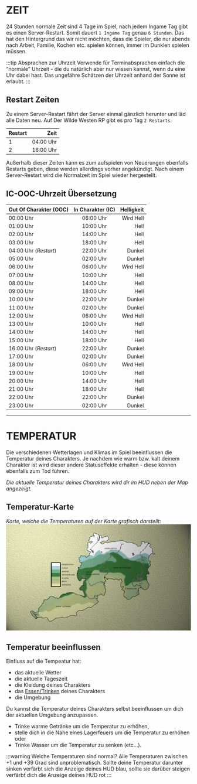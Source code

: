 # ZEIT

24 Stunden normale Zeit sind 4 Tage im Spiel, nach jedem Ingame Tag gibt es einen Server-Restart. Somit dauert `1 Ingame Tag` genau `6 Stunden`. Das hat den Hintergrund das wir nicht möchten, dass die Spieler, die nur abends nach Arbeit, Familie, Kochen etc. spielen können, immer im Dunklen spielen müssen.

:::tip Absprachen zur Uhrzeit
Verwende für Terminabsprachen einfach die “normale” Uhrzeit - die du natürlich aber nur wissen kannst, wenn du eine Uhr dabei hast. Das ungefähre Schätzen der Uhrzeit anhand der Sonne ist erlaubt.
:::

## Restart Zeiten

Zu einem Server-Restart fährt der Server einmal gänzlich herunter und läd alle Daten neu. Auf Der Wilde Westen RP gibt es pro Tag `2 Restarts`.

| Restart |      Zeit |
| :------ | --------: |
| 1       | 04:00 Uhr |
| 2       | 16:00 Uhr |

Außerhalb dieser Zeiten kann es zum aufspielen von Neuerungen ebenfalls Restarts geben, diese werden allerdings vorher angekündigt. Nach einem Server-Restart wird die Normalzeit im Spiel wieder hergestellt.

## IC-OOC-Uhrzeit Übersetzung
<Badge type="warning" text="Ursprüngliche Übersetzung von Jenny_JeyJey."/>


| Out Of Charakter (OOC) | In Charakter (IC) | Helligkeit |
| :--------------------- | :---------------: | ---------: |
| 00:00 Uhr              |     06:00 Uhr     |  Wird Hell |
| 01:00 Uhr              |     10:00 Uhr     |       Hell |
| 02:00 Uhr              |     14:00 Uhr     |       Hell |
| 03:00 Uhr              |     18:00 Uhr     |       Hell |
| 04:00 Uhr (_Restart_)  |     22:00 Uhr     |     Dunkel |
| 05:00 Uhr              |     02:00 Uhr     |     Dunkel |
| 06:00 Uhr              |     06:00 Uhr     |  Wird Hell |
| 07:00 Uhr              |     10:00 Uhr     |       Hell |
| 08:00 Uhr              |     14:00 Uhr     |       Hell |
| 09:00 Uhr              |     18:00 Uhr     |       Hell |
| 10:00 Uhr              |     22:00 Uhr     |     Dunkel |
| 11:00 Uhr              |     02:00 Uhr     |     Dunkel |
| 12:00 Uhr              |     06:00 Uhr     |  Wird Hell |
| 13:00 Uhr              |     10:00 Uhr     |       Hell |
| 14:00 Uhr              |     14:00 Uhr     |       Hell |
| 15:00 Uhr              |     18:00 Uhr     |       Hell |
| 16:00 Uhr (_Restart_)  |     22:00 Uhr     |     Dunkel |
| 17:00 Uhr              |     02:00 Uhr     |     Dunkel |
| 18:00 Uhr              |     06:00 Uhr     |  Wird Hell |
| 19:00 Uhr              |     10:00 Uhr     |       Hell |
| 20:00 Uhr              |     14:00 Uhr     |       Hell |
| 21:00 Uhr              |     18:00 Uhr     |       Hell |
| 22:00 Uhr              |     22:00 Uhr     |     Dunkel |
| 23:00 Uhr              |     02:00 Uhr     |     Dunkel |

---

# TEMPERATUR

Die verschiedenen Wetterlagen und Klimas im Spiel beeinflussen die Temperatur deines Charakters. Je nachdem wie warm bzw. kalt deinem Charakter ist wird dieser andere Statuseffekte erhalten - diese können ebenfalls zum Tod führen.

_Die aktuelle Temperatur deines Charakters wird dir im HUD neben der Map angezeigt._

## Temperatur-Karte

*Karte, welche die Temperaturen auf der Karte grafisch darstellt:*
![Temperaturen](../../assets/temperatur.png)

## Temperatur beeinflussen

Einfluss auf die Tempeatur hat:
- das aktuelle Wetter
- die aktuelle Tageszeit
- die Kleidung deines Charakters
- das [Essen/Trinken](metabolism.md) deines Charakters
- die Umgebung

Du kannst die Temperatur deines Charakters selbst beeinflussen um dich der aktuellen Umgebung anzupassen.

- Trinke warme Getränke um die Temperatur zu erhöhen,
- stelle dich in die Nähe eines Lagerfeuers um die Temperatur zu erhöhen oder
- Trinke Wasser um die Temperatur zu senken (etc...).

:::warning Welche Temperaturen sind normal?
Alle Temperaturen zwischen +1 und +39 Grad sind unproblematisch. Sollte deine Temperatur darunter sinken verfärbt sich die Anzeige deines HUD blau, sollte sie darüber steigen verfärbt dich die Anzeige deines HUD rot
:::